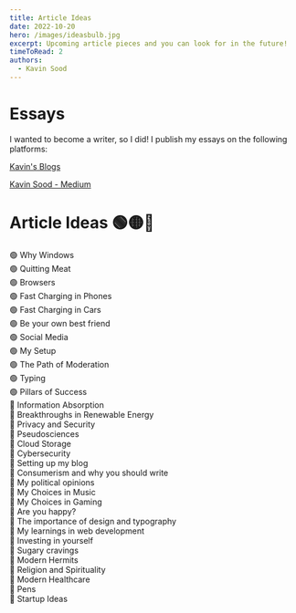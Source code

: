 ```yaml
---
title: Article Ideas
date: 2022-10-20
hero: /images/ideasbulb.jpg
excerpt: Upcoming article pieces and you can look for in the future!
timeToRead: 2
authors:
  - Kavin Sood
---
```


# Essays

I wanted to become a writer, so I did! I publish my essays on the following platforms:

[Kavin's Blogs](https://www.kavinsood.com/)

[Kavin Sood - Medium](https://medium.com/@kavinsood)

# Article Ideas 🟢🟡🔴

🟢 Why Windows  
🟢 Quitting Meat  
🟢 Browsers  
🟢 Fast Charging in Phones  
🟢 Fast Charging in Cars  
🟢 Be your own best friend  
🟢 Social Media  
🟢 My Setup  
🟢 The Path of Moderation  
🟢 Typing  
🟢 Pillars of Success  
🔴 Information Absorption  
🔴 Breakthroughs in Renewable Energy  
🔴 Privacy and Security  
🔴 Pseudosciences  
🔴 Cloud Storage  
🔴 Cybersecurity  
🔴 Setting up my blog  
🔴 Consumerism and why you should write  
🔴 My political opinions  
🔴 My Choices in Music  
🔴 My Choices in Gaming  
🔴 Are you happy?  
🔴 The importance of design and typography  
🔴 My learnings in web development  
🔴 Investing in yourself  
🔴 Sugary cravings  
🔴 Modern Hermits  
🔴 Religion and Spirituality  
🔴 Modern Healthcare  
🔴 Pens  
🔴 Startup Ideas
 